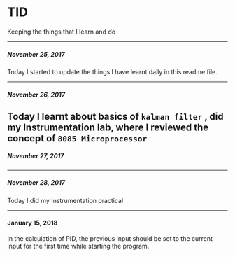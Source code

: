 # TID
Keeping the things that I learn and do

-----

##### November 25, 2017

Today I started to update the things I have learnt daily in this readme file.

-----
##### November 26, 2017

Today I learnt about basics of ```kalman filter``` , did my Instrumentation lab, where I reviewed the concept of ```8085 Microprocessor```    
-----
##### November 27, 2017


-----
##### November 28, 2017

Today I did my Instrumentation practical

-----

#### January 15, 2018
In the calculation of PID, the previous input should be set to the current input for the first time while starting the program.
